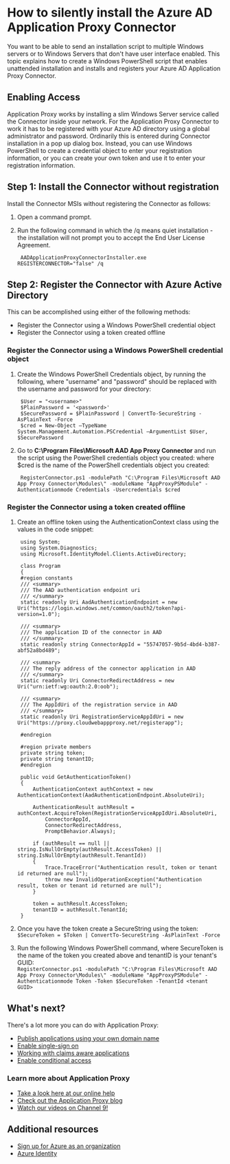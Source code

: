 <properties
    pageTitle="How to silently install the Azure AD Application Proxy Connector | Microsoft Azure"
    description="Covers how to perform a silent installation of Azure AD Application Proxy Connector to provide secure remote access to your on-premises apps."
    services="active-directory"
    documentationCenter=""
    authors="kgremban"
    manager="stevenpo"
    editor=""/>

<tags
    ms.service="active-directory"
    ms.workload="identity"
    ms.tgt_pltfrm="na"
    ms.devlang="na"
    ms.topic="article"
    ms.date="10/19/2015"
    ms.author="kgremban"/>

# How to silently install the Azure AD Application Proxy Connector

You want to be able to send an installation script to multiple Windows servers or to Windows Servers that don't have user interface enabled. This topic explains how to create a Windows PowerShell script that enables unattended installation and installs and registers your Azure AD Application Proxy Connector.

## Enabling Access
Application Proxy works by installing a slim Windows Server service called the Connector inside your network. For the Application Proxy Connector to work it has to be registered with your Azure AD directory using a global administrator and password. Ordinarily this is entered during Connector installation in a pop up dialog box. Instead, you can use Windows PowerShell to create a credential object to enter your registration information, or you can create your own token and use it to enter your registration information.

## Step 1:  Install the Connector without registration


Install the Connector MSIs without registering the Connector as follows:


1. Open a command prompt.
2. Run the following command in which the /q means quiet installation - the installation will not prompt you to accept the End User License Agreement.

        AADApplicationProxyConnectorInstaller.exe REGISTERCONNECTOR="false" /q

## Step 2: Register the Connector with Azure Active Directory
This can be accomplished using either of the following methods:


- Register the Connector using a Windows PowerShell credential object
- Register the Connector using a token created offline

### Register the Connector using a Windows PowerShell credential object


1. Create the Windows PowerShell Credentials object, by running the following, where "username" and "password" should be replaced with the username and password for your directory:

        $User = "<username>"
        $PlainPassword = '<password>'
        $SecurePassword = $PlainPassword | ConvertTo-SecureString -AsPlainText -Force
        $cred = New-Object –TypeName System.Management.Automation.PSCredential –ArgumentList $User, $SecurePassword

2. Go to **C:\Program Files\Microsoft AAD App Proxy Connector** and run the script using the PowerShell credentials object you created: where $cred is the name of the PowerShell credentials object you created:

        RegisterConnector.ps1 -modulePath "C:\Program Files\Microsoft AAD App Proxy Connector\Modules\" -moduleName "AppProxyPSModule" -Authenticationmode Credentials -Usercredentials $cred


### Register the Connector using a token created offline

1. Create an offline token using the AuthenticationContext class using the values in the code snippet:


        using System;
        using System.Diagnostics;
        using Microsoft.IdentityModel.Clients.ActiveDirectory;

        class Program
        {
        #region constants
        /// <summary>
        /// The AAD authentication endpoint uri
        /// </summary>
        static readonly Uri AadAuthenticationEndpoint = new Uri("https://login.windows.net/common/oauth2/token?api-version=1.0");

        /// <summary>
        /// The application ID of the connector in AAD
        /// </summary>
        static readonly string ConnectorAppId = "55747057-9b5d-4bd4-b387-abf52a8bd489";

        /// <summary>
        /// The reply address of the connector application in AAD
        /// </summary>
        static readonly Uri ConnectorRedirectAddress = new Uri("urn:ietf:wg:oauth:2.0:oob");

        /// <summary>
        /// The AppIdUri of the registration service in AAD
        /// </summary>
        static readonly Uri RegistrationServiceAppIdUri = new Uri("https://proxy.cloudwebappproxy.net/registerapp");

        #endregion

        #region private members
        private string token;
        private string tenantID;
        #endregion

        public void GetAuthenticationToken()
        {
            AuthenticationContext authContext = new AuthenticationContext(AadAuthenticationEndpoint.AbsoluteUri);

            AuthenticationResult authResult = authContext.AcquireToken(RegistrationServiceAppIdUri.AbsoluteUri,
                ConnectorAppId,
                ConnectorRedirectAddress,
                PromptBehavior.Always);

            if (authResult == null || string.IsNullOrEmpty(authResult.AccessToken) || string.IsNullOrEmpty(authResult.TenantId))
            {
                Trace.TraceError("Authentication result, token or tenant id returned are null");
                throw new InvalidOperationException("Authentication result, token or tenant id returned are null");
            }

            token = authResult.AccessToken;
            tenantID = authResult.TenantId;
        }





2. Once you have the token create a SecureString using the token: <br>
`$SecureToken = $Token | ConvertTo-SecureString -AsPlainText -Force`
3. Run the following Windows PowerShell command, where SecureToken is the name of the token you created above and tenantID is your tenant's GUID: <br>
`RegisterConnector.ps1 -modulePath "C:\Program Files\Microsoft AAD App Proxy Connector\Modules\" -moduleName "AppProxyPSModule" -Authenticationmode Token -Token $SecureToken -TenantId <tenant GUID>`



## What's next?
There's a lot more you can do with Application Proxy:


- [Publish applications using your own domain name](active-directory-application-proxy-custom-domains.md)
- [Enable single-sign on](active-directory-application-proxy-sso-using-kcd.md)
- [Working with claims aware applications](active-directory-application-proxy-claims-aware-apps.md)
- [Enable conditional access](active-directory-application-proxy-conditional-access.md)


### Learn more about Application Proxy
- [Take a look here at our online help](active-directory-application-proxy-enable.md)
- [Check out the Application Proxy blog](http://blogs.technet.com/b/applicationproxyblog/)
- [Watch our videos on Channel 9!](http://channel9.msdn.com/events/Ignite/2015/BRK3864)

## Additional resources
* [Sign up for Azure as an organization](sign-up-organization.md)
* [Azure Identity](fundamentals-identity.md)


